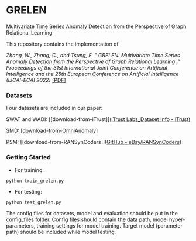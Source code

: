 # GRELEN

Multivariate Time Series Anomaly Detection from the Perspective of Graph Relational Learning

This repository contains the implementation of 

*Zhang, W., Zhang, C., and Tsung, F. " GRELEN: Multivariate Time Series Anomaly Detection from the Perspective of Graph Relational Learning ," Proceedings of the 31st International Joint Conference on Artificial Intelligence and the 25th European Conference on Artificial Intelligence (IJCAI-ECAI 2022)* [[PDF]](https://www.ijcai.org/proceedings/2022/0332.pdf)

### Datasets

Four datasets are included in our paper:

SWAT and WADI: [[download-from-iTrust]]([iTrust Labs_Dataset Info - iTrust](https://itrust.sutd.edu.sg/itrust-labs_datasets/dataset_info/#wadi))

SMD: [[download-from-OmniAnomaly]](https://github.com/smallcowbaby/OmniAnomaly)

PSM: [[download-from-RANSynCoders]]([GitHub - eBay/RANSynCoders](https://github.com/eBay/RANSynCoders))

### Getting Started

* For training:

```
python train_grelen.py
```

* For testing:

```
python test_grelen.py
```

The config files for datasets, model and evaluation should be put in the config_files folder. Config files should contain the data path, model hyper-parameters, training settings for model training. Target model (parameter path) should be included while model testing.
